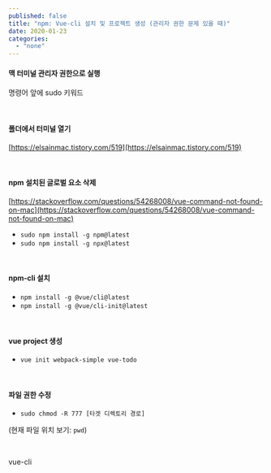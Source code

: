 ```yaml
---
published: false
title: "npm: Vue-cli 설치 및 프로젝트 생성 (관리자 권한 문제 있을 때)"
date: 2020-01-23
categories: 
  - "none"
---
```


#### **맥 터미널 관리자 권한으로 실행**

명령어 앞에 sudo 키워드

 

#### **폴더에서 터미널 열기**

[https://elsainmac.tistory.com/519](https://elsainmac.tistory.com/519)

 

#### **npm 설치된 글로벌 요소 삭제**

[https://stackoverflow.com/questions/54268008/vue-command-not-found-on-mac](https://stackoverflow.com/questions/54268008/vue-command-not-found-on-mac)

- `sudo npm install -g npm@latest`
- `sudo npm install -g npx@latest`

 

#### **npm-cli 설치**

- `npm install -g @vue/cli@latest`
- `npm install -g @vue/cli-init@latest`

 

#### **vue project 생성**

- `vue init webpack-simple vue-todo`

 

#### **파일 권한 수정**

- `sudo chmod -R 777 [타겟 디렉토리 경로]`

(현재 파일 위치 보기: `pwd`)

 

vue-cli
